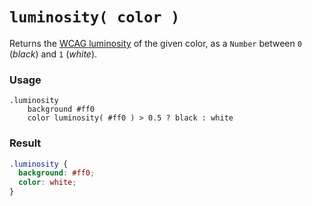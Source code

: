 # `luminosity( color )`

Returns the [WCAG luminosity](http://www.w3.org/TR/WCAG20/#relativeluminancedef) of the given color, as a `Number` between `0` (*black*) and `1` (*white*).

### Usage

```stylus
.luminosity
    background #ff0
    color luminosity( #ff0 ) > 0.5 ? black : white
```

### Result

```css
.luminosity {
  background: #ff0;
  color: white;
}
```
